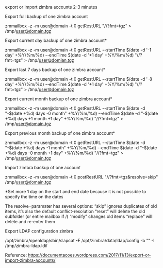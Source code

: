 export or import zimbra accounts
2-3 minutes

Export full backup of one zimbra account

zmmailbox -z -m user@domain -t 0 getRestURL "//?fmt=tgz" > /tmp/user@domain.tgz

Export current day backup of one zimbra account*

zmmailbox -z -m user@domain -t 0 getRestURL --startTime $(date -d '-1 day' +%Y/%m/%d) --endTime $(date -d '+1 day' +%Y/%m/%d) "//?fmt=tgz" > /tmp/user@domian.tgz

Export last 7 days backup of one zimbra account*

zmmailbox -z -m user@domain -t 0 getRestURL --startTime $(date -d '-8 day' +%Y/%m/%d) --endTime $(date -d '+1 day' +%Y/%m/%d) "//?fmt=tgz" > /tmp/user@domain.tgz

Export current month backup of one zimbra account*

zmmailbox -z -m user@domain -t 0 getRestURL --startTime $(date -d "-$(date +%d) days -0 month" +%Y/%m/%d) --endTime $(date -d "-$(date +%d) days +1 month +1 day" +%Y/%m/%d) "//?fmt=tgz" > /tmp/user@domain.tgz

Export previous month backup of one zimbra account*

zmmailbox -z -m user@domain -t 0 getRestURL --startTime $(date -d "-$(date +%d) days -1 month" +%Y/%m/%d) --endTime $(date -d "-$(date +%d) days -0 month +1 day" +%Y/%m/%d) "//?fmt=tgz" > /tmp/user@domain.tgz

Import zimbra backup of one account

zmmailbox -z -m user@domain -t 0 postRestURL "//?fmt=tgz&resolve=skip" /tmp/user@domain.tgz

*Set more 1 day on the start and end date because it is not possible to specify the time on the dates

The resolve=paramater has several options:
“skip” ignores duplicates of old items, it’s also the default conflict-resolution
“reset” will delete the old subfolder (or entire mailbox if /)
“modify” changes old items
“replace” will delete and re-enter them

Export LDAP configuration zimbra

/opt/zimbra/openldap/sbin/slapcat -F /opt/zimbra/data/ldap/config -b "" -l /tmp/zimbra-ldap.ldif

Reference: 
https://documentacoes.wordpress.com/2017/11/13/export-or-import-zimbra-accounts/ 
